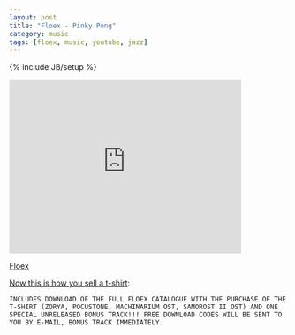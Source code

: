 ```yaml
---
layout: post
title: "Floex - Pinky Pong"
category: music
tags: [floex, music, youtube, jazz]
---
```

{% include JB/setup %}

<iframe width="420" height="315" src="http://www.youtube.com/embed/dthqdsjiA7E" frameborder="0" allowfullscreen></iframe>

[Floex](http://floex.cz/)

[Now this is how you sell a t-shirt](http://store.floex.cz/album/t-shirt-bundle):

    INCLUDES DOWNLOAD OF THE FULL FLOEX CATALOGUE WITH THE PURCHASE OF THE T-SHIRT (ZORYA, POCUSTONE, MACHINARIUM OST, SAMOROST II OST) AND ONE SPECIAL UNRELEASED BONUS TRACK!!! FREE DOWNLOAD CODES WILL BE SENT TO YOU BY E-MAIL, BONUS TRACK IMMEDIATELY.
